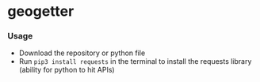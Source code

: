 # geogetter

### Usage
* Download the repository or python file
* Run `pip3 install requests` in the terminal to install the requests library (ability for python to hit APIs)
